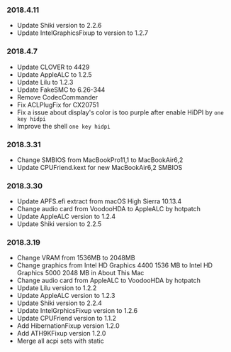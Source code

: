 ### 2018.4.11
- Update Shiki version to 2.2.6
- Update IntelGraphicsFixup to version to 1.2.7

### 2018.4.7
- Update CLOVER to 4429
- Update AppleALC to 1.2.5
- Update Lilu to 1.2.3
- Update FakeSMC to 6.26-344
- Remove CodecCommander
- Fix ACLPlugFix for CX20751
- Fix a issue about display's color is too purple after enable HiDPI by `one key hidpi`
- Improve the shell `one key hidpi`

### 2018.3.31
- Change SMBIOS from MacBookPro11,1 to MacBookAir6,2
- Update CPUFriend.kext for new MacBookAir6,2 SMBIOS

### 2018.3.30
- Update APFS.efi extract from macOS High Sierra 10.13.4
- Change audio card from VoodooHDA to AppleALC by hotpatch
- Update AppleALC version to 1.2.4
- Update Shiki version to 2.2.5

### 2018.3.19
- Change VRAM from 1536MB to 2048MB
- Change graphics from Intel HD Graphics 4400 1536 MB to Intel HD Graphics 5000 2048 MB in About This Mac
- Change audio card from AppleALC to VoodooHDA by hotpatch
- Update Lilu version to 1.2.2
- Update AppleALC version to 1.2.3
- Update Shiki version to 2.2.4
- Update IntelGrphicsFixup version to 1.2.6
- Update CPUFriend version to 1.1.2
- Add HibernationFixup version 1.2.0
- Add ATH9KFixup version 1.2.0
- Merge all acpi sets with static


